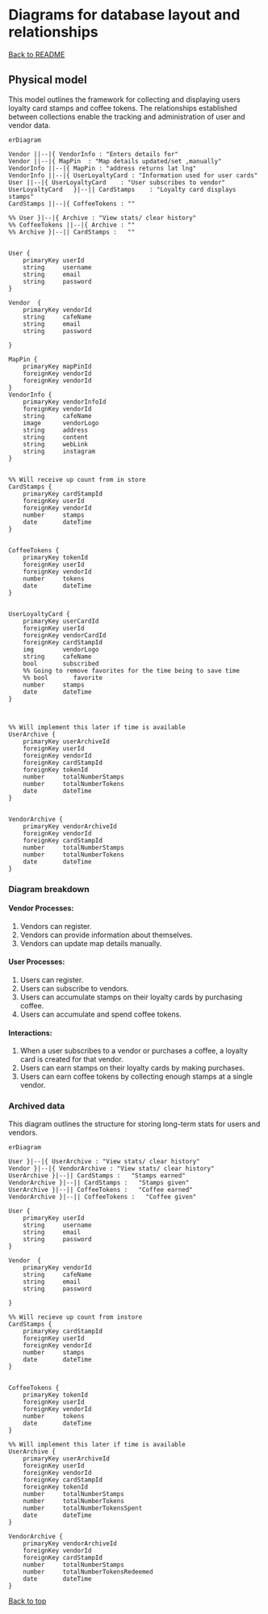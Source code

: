 # Diagrams for database layout and relationships
[Back to README](/Documents/Word-PDF/README.md)
## Physical model
This model outlines the framework for collecting and displaying users loyalty card stamps and coffee tokens. The relationships established between collections enable the tracking and administration of user and vendor data. 



```mermaid
erDiagram

Vendor ||--|{ VendorInfo : "Enters details for"
Vendor ||--|{ MapPin  : "Map details updated/set ,manually"
VendorInfo ||--|{ MapPin : "address returns lat lng"  
VendorInfo ||--|{ UserLoyaltyCard : "Information used for user cards"  
User ||--|{ UserLoyaltyCard    : "User subscribes to vendor" 
UserLoyaltyCard   }|--|| CardStamps    : "Loyalty card displays stamps"
CardStamps ||--|{ CoffeeTokens : ""

%% User }|--|{ Archive : "View stats/ clear history"  
%% CoffeeTokens ||--|{ Archive : ""
%% Archive }|--|| CardStamps :   ""


User {
    primaryKey userId
    string     username
    string     email
    string     password
}

Vendor  {
    primaryKey vendorId
    string     cafeName
    string     email
    string     password
     
}  

MapPin {
    primaryKey mapPinId
    foreignKey vendorId
    foreignKey vendorId
}
VendorInfo {
    primaryKey vendorInfoId
    foreignKey vendorId
    string     cafeName
    image      vendorLogo
    string     address
    string     content
    string     webLink
    string     instagram
}


%% Will receive up count from in store 
CardStamps {
    primaryKey cardStampId
    foreignKey userId
    foreignKey vendorId
    number     stamps
    date       dateTime
}  


CoffeeTokens {
    primaryKey tokenId
    foreignKey userId
    foreignKey vendorId
    number     tokens   
    date       dateTime
}


UserLoyaltyCard {
    primaryKey userCardId
    foreignKey userId
    foreignKey vendorCardId
    foreignKey cardStampId
    img        vendorLogo
    string     cafeName
    bool       subscribed
    %% Going to remove favorites for the time being to save time
    %% bool       favorite
    number     stamps
    date       dateTime
}



%% Will implement this later if time is available
UserArchive {
    primaryKey userArchiveId
    foreignKey userId
    foreignKey vendorId
    foreignKey cardStampId
    foreignKey tokenId
    number     totalNumberStamps
    number     totalNumberTokens
    date       dateTime
}


VendorArchive {
    primaryKey vendorArchiveId
    foreignKey vendorId
    foreignKey cardStampId
    number     totalNumberStamps
    number     totalNumberTokens
    date       dateTime
}
```
### Diagram breakdown

#### Vendor Processes:

1. Vendors can register.
2. Vendors can provide information about themselves.
3. Vendors can update map details manually.

#### User Processes:

1. Users can register.
2. Users can subscribe to vendors.
3. Users can accumulate stamps on their loyalty cards by purchasing coffee.
4. Users can accumulate and spend coffee tokens. 

#### Interactions:

1. When a user subscribes to a vendor or purchases a coffee, a loyalty card is created for that vendor. 
2. Users can earn stamps on their loyalty cards by making purchases.
3. Users can earn coffee tokens by collecting enough stamps at a single vendor. 



### Archived data

This diagram outlines the structure for storing long-term stats for users and vendors.

```mermaid
erDiagram

User }|--|{ UserArchive : "View stats/ clear history"  
Vendor }|--|{ VendorArchive : "View stats/ clear history"
UserArchive }|--|| CardStamps :   "Stamps earned"
VendorArchive }|--|| CardStamps :   "Stamps given"
UserArchive }|--|| CoffeeTokens :   "Coffee earned"
VendorArchive }|--|| CoffeeTokens :   "Coffee given"

User {
    primaryKey userId
    string     username
    string     email
    string     password
}

Vendor  {
    primaryKey vendorId
    string     cafeName
    string     email
    string     password
     
}  

%% Will recieve up count from instore 
CardStamps {
    primaryKey cardStampId
    foreignKey userId
    foreignKey vendorId
    number     stamps
    date       dateTime
}  


CoffeeTokens {
    primaryKey tokenId
    foreignKey userId
    foreignKey vendorId
    number     tokens   
    date       dateTime
}

%% Will implement this later if time is available
UserArchive {
    primaryKey userArchiveId
    foreignKey userId
    foreignKey vendorId
    foreignKey cardStampId
    foreignKey tokenId
    number     totalNumberStamps
    number     totalNumberTokens
    number     totalNumberTokensSpent
    date       dateTime
}

VendorArchive {
    primaryKey vendorArchiveId
    foreignKey vendorId
    foreignKey cardStampId
    number     totalNumberStamps
    number     totalNumberTokensRedeemed
    date       dateTime
}
```

[Back to top](#)